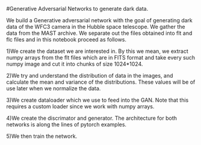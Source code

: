 #Generative Adversarial Networks to generate dark data.


We build a Generative adversarial network with the goal of generating dark data of the 
WFC3 camera in the Hubble space telescope. We gather the data from the MAST archive. We 
separate out the files obtained into flt and flc files and in this notebook proceed as follows.

1)We create the dataset we are interested in. By this we mean, we extract numpy arrays from the 
flt files which are in FITS format and take every such numpy image and cut it into chunks of size 1024*1024.

2)We try and understand the distribution of data in the images, and calculate the mean and variance 
of the distributions. These values will be of use later when we normalize the data.

3)We create dataloader which we use to feed into the GAN. Note that this requires a custom loader 
since we work with numpy arrays.

4)We create the discrimator and generator. The architecture for both networks is along the lines of pytorch examples.

5)We then train the network.
